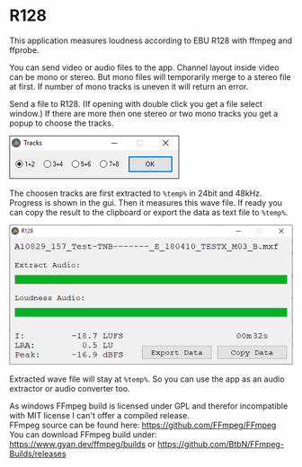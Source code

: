 # R128
This application measures loudness according to EBU R128 with ffmpeg and ffprobe.

You can send video or audio files to the app.
Channel layout inside video can be mono or stereo. But mono files will temporarily merge to a stereo file at first.
If number of mono tracks is uneven it will return an error.

Send a file to R128.
(If opening with double click you get a file select window.)
If there are more then one stereo or two mono tracks you get a popup to choose the tracks.

![select tracks](./images/select_tracks.png)

The choosen tracks are first extracted to `%temp%` in 24bit and 48kHz.
Progress is shown in the gui.
Then it measures this wave file. If ready you can copy the result to the clipboard or export the data as text file to `%temp%`.

![GUI](./images/gui.png)

Extracted wave file will stay at `%temp%`.
So you can use the app as an audio extractor or audio converter too.

As windows FFmpeg build is licensed under GPL and therefor incompatible with MIT license I can't offer a compiled release.  
FFmpeg source can be found here: https://github.com/FFmpeg/FFmpeg  
You can download FFmpeg build under: https://www.gyan.dev/ffmpeg/builds or https://github.com/BtbN/FFmpeg-Builds/releases
